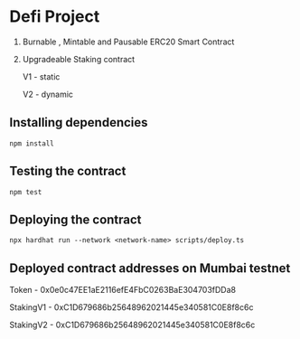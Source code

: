 # Defi Project
1. Burnable , Mintable and Pausable ERC20 Smart Contract
2. Upgradeable Staking contract
   
   V1 - static
   
   V2 - dynamic

## Installing dependencies

```
npm install
```

## Testing the contract

```
npm test
```

## Deploying the contract

```
npx hardhat run --network <network-name> scripts/deploy.ts
```
## Deployed contract addresses on Mumbai testnet
Token - 0x0e0c47EE1aE2116efE4FbC0263BaE304703fDDa8

StakingV1 - 0xC1D679686b25648962021445e340581C0E8f8c6c

StakingV2 - 0xC1D679686b25648962021445e340581C0E8f8c6c

